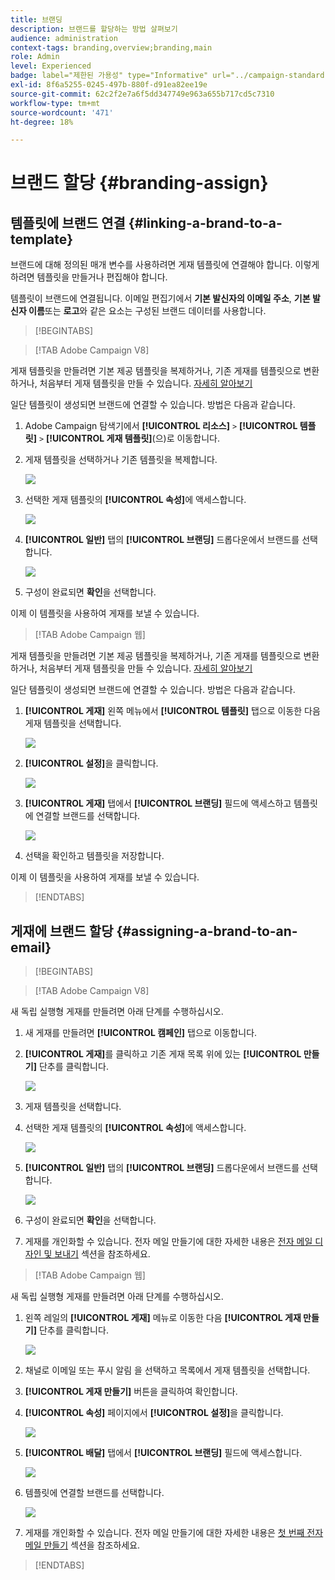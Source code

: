 ```yaml
---
title: 브랜딩
description: 브랜드를 할당하는 방법 살펴보기
audience: administration
context-tags: branding,overview;branding,main
role: Admin
level: Experienced
badge: label="제한된 가용성" type="Informative" url="../campaign-standard-migration-home.md" tooltip="마이그레이션된 사용자 Campaign Standard으로 제한됨"
exl-id: 8f6a5255-0245-497b-880f-d91ea82ee19e
source-git-commit: 62c2f2e7a6f5dd347749e963a655b717cd5c7310
workflow-type: tm+mt
source-wordcount: '471'
ht-degree: 18%

---
```


# 브랜드 할당 {#branding-assign}

## 템플릿에 브랜드 연결 {#linking-a-brand-to-a-template}

브랜드에 대해 정의된 매개 변수를 사용하려면 게재 템플릿에 연결해야 합니다. 이렇게 하려면 템플릿을 만들거나 편집해야 합니다.

템플릿이 브랜드에 연결됩니다. 이메일 편집기에서 **기본 발신자의 이메일 주소**, **기본 발신자 이름**&#x200B;또는 **로고**&#x200B;와 같은 요소는 구성된 브랜드 데이터를 사용합니다.

>[!BEGINTABS]

>[!TAB Adobe Campaign V8]

게재 템플릿을 만들려면 기본 제공 템플릿을 복제하거나, 기존 게재를 템플릿으로 변환하거나, 처음부터 게재 템플릿을 만들 수 있습니다. [자세히 알아보기](https://experienceleague.adobe.com/ko/docs/campaign/campaign-v8/send/create-templates)

일단 템플릿이 생성되면 브랜드에 연결할 수 있습니다. 방법은 다음과 같습니다.

1. Adobe Campaign 탐색기에서 **[!UICONTROL 리소스]** `>` **[!UICONTROL 템플릿]** `>` **[!UICONTROL 게재 템플릿]**(으)로 이동합니다.

1. 게재 템플릿을 선택하거나 기존 템플릿을 복제합니다.

   ![](assets/branding_assign_V8_1.png)

1. 선택한 게재 템플릿의 **[!UICONTROL 속성]**&#x200B;에 액세스합니다.

   ![](assets/branding_assign_V8_2.png)

1. **[!UICONTROL 일반]** 탭의 **[!UICONTROL 브랜딩]** 드롭다운에서 브랜드를 선택합니다.

   ![](assets/branding_assign_V8_3.png)

1. 구성이 완료되면 **확인**&#x200B;을 선택합니다.

이제 이 템플릿을 사용하여 게재를 보낼 수 있습니다.

>[!TAB Adobe Campaign 웹]

게재 템플릿을 만들려면 기본 제공 템플릿을 복제하거나, 기존 게재를 템플릿으로 변환하거나, 처음부터 게재 템플릿을 만들 수 있습니다. [자세히 알아보기](https://experienceleague.adobe.com/ko/docs/campaign-web/v8/msg/delivery-template)

일단 템플릿이 생성되면 브랜드에 연결할 수 있습니다. 방법은 다음과 같습니다.

1. **[!UICONTROL 게재]** 왼쪽 메뉴에서 **[!UICONTROL 템플릿]** 탭으로 이동한 다음 게재 템플릿을 선택합니다.

   ![](assets/branding_assign_web_1.png)

1. **[!UICONTROL 설정]**&#x200B;을 클릭합니다.

   ![](assets/branding_assign_web_2.png)

1. **[!UICONTROL 게재]** 탭에서 **[!UICONTROL 브랜딩]** 필드에 액세스하고 템플릿에 연결할 브랜드를 선택합니다.

   ![](assets/branding_assign_web_3.png)

1. 선택을 확인하고 템플릿을 저장합니다.

이제 이 템플릿을 사용하여 게재를 보낼 수 있습니다.

>[!ENDTABS]

## 게재에 브랜드 할당 {#assigning-a-brand-to-an-email}

>[!BEGINTABS]

>[!TAB Adobe Campaign V8]

새 독립 실행형 게재를 만들려면 아래 단계를 수행하십시오.

1. 새 게재를 만들려면 **[!UICONTROL 캠페인]** 탭으로 이동합니다.

1. **[!UICONTROL 게재]**&#x200B;를 클릭하고 기존 게재 목록 위에 있는 **[!UICONTROL 만들기]** 단추를 클릭합니다.

   ![](assets/branding_assign_V8_4.png)

1. 게재 템플릿을 선택합니다.

1. 선택한 게재 템플릿의 **[!UICONTROL 속성]**&#x200B;에 액세스합니다.

   ![](assets/branding_assign_V8_5.png)

1. **[!UICONTROL 일반]** 탭의 **[!UICONTROL 브랜딩]** 드롭다운에서 브랜드를 선택합니다.

   ![](assets/branding_assign_V8_6.png)

1. 구성이 완료되면 **확인**&#x200B;을 선택합니다.

1. 게재를 개인화할 수 있습니다. 전자 메일 만들기에 대한 자세한 내용은 [전자 메일 디자인 및 보내기](https://experienceleague.adobe.com/ko/docs/campaign-web/v8/msg/email/create-email) 섹션을 참조하세요.

>[!TAB Adobe Campaign 웹]

새 독립 실행형 게재를 만들려면 아래 단계를 수행하십시오.

1. 왼쪽 레일의 **[!UICONTROL 게재]** 메뉴로 이동한 다음 **[!UICONTROL 게재 만들기]** 단추를 클릭합니다.

   ![](assets/branding_assign_web_4.png)

1. 채널로 이메일 또는 푸시 알림 을 선택하고 목록에서 게재 템플릿을 선택합니다.

1. **[!UICONTROL 게재 만들기]** 버튼을 클릭하여 확인합니다.

1. **[!UICONTROL 속성]** 페이지에서 **[!UICONTROL 설정]**&#x200B;을 클릭합니다.

   ![](assets/branding_assign_web_5.png)

1. **[!UICONTROL 배달]** 탭에서 **[!UICONTROL 브랜딩]** 필드에 액세스합니다.

   ![](assets/branding_assign_web_6.png)

1. 템플릿에 연결할 브랜드를 선택합니다.

   ![](assets/branding_assign_web_7.png)

1. 게재를 개인화할 수 있습니다. 전자 메일 만들기에 대한 자세한 내용은 [첫 번째 전자 메일 만들기](https://experienceleague.adobe.com/ko/docs/campaign-web/v8/msg/email/create-email) 섹션을 참조하세요.

>[!ENDTABS]
